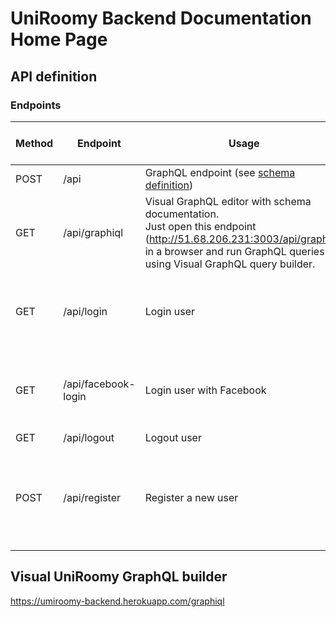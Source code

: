 # UniRoomy Backend Documentation Home Page

## API definition

### Endpoints

| Method     | Endpoint         | Usage                                                  | Passed data format        | Returned data format                                                |
|--------    |--------------    |----------------------------------------------------    |-----------------------    |-----------------------------------------------------------------    |
| POST       | /api             | GraphQL endpoint (see <a href="http://51.68.206.231:3003/api/graphiql" target="_blank">schema definition</a>) | GraphQL query             | { data: object }                                  |
| GET        | /api/graphiql           | Visual GraphQL editor with schema documentation.<br/> Just open this endpoint <br/>(<a href="http://51.68.206.231:3003/api/graphiql" target="_blank">http://51.68.206.231:3003/api/graphiql</a>)<br/> in a browser and run GraphQL queries<br/> using Visual GraphQL query builder. | -                         | -                                  |
| GET        | /api/login              | Login user                                          | {<br/> email: string,<br/> password: string<br/>} |  {<br/>user: object,<br/> token: string<br/>}      |
| GET        | /api/facebook-login     | Login user with Facebook                            | { facebook_access_token: string }                 |  {<br/>user: object,<br/> token: string<br/>}      |
| GET        | /api/logout             | Logout user                                         | { access_token: string }  |  -      |
| POST       | /api/register           | Register a new user                                 | {<br/> email: string,<br/> firstName: string,<br/> lastName: string,<br/> dateOfBirth: string,<br/>roleId: int,<br/>universityId: int,<br/>}  |  -      |

## Visual UniRoomy GraphQL builder

  <a href="http://51.68.206.231:3003/api/graphiql" target="_blank">https://umiroomy-backend.herokuapp.com/graphiql</a>
